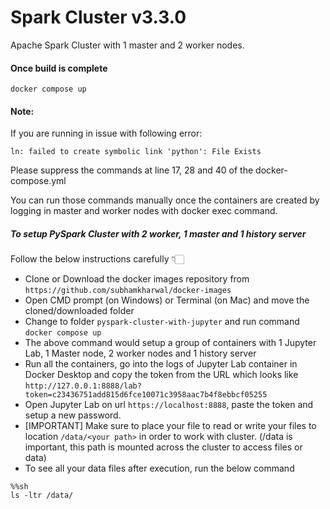 # Spark Cluster v3.3.0

Apache Spark Cluster with 1 master and 2 worker nodes.

#### Once build is complete
    docker compose up

#### Note:
If you are running in issue with following error:

`ln: failed to create symbolic link 'python': File Exists`

Please suppress the commands at line 17, 28 and 40 of the docker-compose.yml

You can run those commands manually once the containers are created by logging in master and worker nodes with docker exec command.


##### To setup PySpark Cluster with 2 worker, 1 master and 1 history server
Follow the below instructions carefully 👇🏻
- Clone or Download the docker images repository from `https://github.com/subhamkharwal/docker-images`
- Open CMD prompt (on Windows) or Terminal (on Mac) and move the cloned/downloaded folder
- Change to folder `pyspark-cluster-with-jupyter` and run command `docker compose up`
- The above command would setup a group of containers with 1 Jupyter Lab, 1 Master node, 2 worker nodes and 1 history server
- Run all the containers, go into the logs of Jupyter Lab container in Docker Desktop and copy the token from the URL which looks like `http://127.0.0.1:8888/lab?token=c23436751add815d6fce10071c3958aac7b4f8ebbcf05255`
- Open Jupyter Lab on url `https://localhost:8888`, paste the token and setup a new password.
- [IMPORTANT] Make sure to place your file to read or write your files to location `/data/<your path>` in order to work with cluster. (/data is important, this path is mounted across the cluster to access files or data)
- To see all your data files after execution, run the below command
```shell
%%sh
ls -ltr /data/
```
